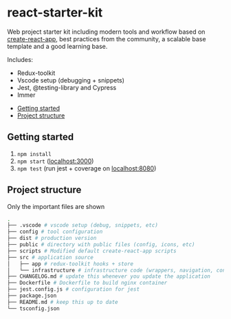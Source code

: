 # react-starter-kit

Web project starter kit including modern tools and workflow based on
[create-react-app](https://create-react-app.dev/), best practices from the community, a scalable base template and a good learning base.

Includes:

- Redux-toolkit
- Vscode setup (debugging + snippets)
- Jest, @testing-library and Cypress
- Immer

<!-- toc -->

- [Getting started](#getting-started)
- [Project structure](#project-structure)

<!-- tocstop -->

## Getting started

1. `npm install`
2. `npm start` ([localhost:3000](http://localhost:3000))
3. `npm test` (run jest + coverage on [localhost:8080](http://localhost:8080))

## Project structure

Only the important files are shown

```bash
.
├── .vscode # vscode setup (debug, snippets, etc)
├── config # tool configuration
├── dist # production version
├── public # directory with public files (config, icons, etc)
├── scripts # Modified default create-react-app scripts
├── src # application source
│   ├── app # redux-toolkit hooks + store
│   └── infrastructure # infrastructure code (wrappers, navigation, config file class)
├── CHANGELOG.md # update this whenever you update the application
├── Dockerfile # Dockerfile to build nginx container
├── jest.config.js # configuration for jest
├── package.json
├── README.md # keep this up to date
└── tsconfig.json
```
